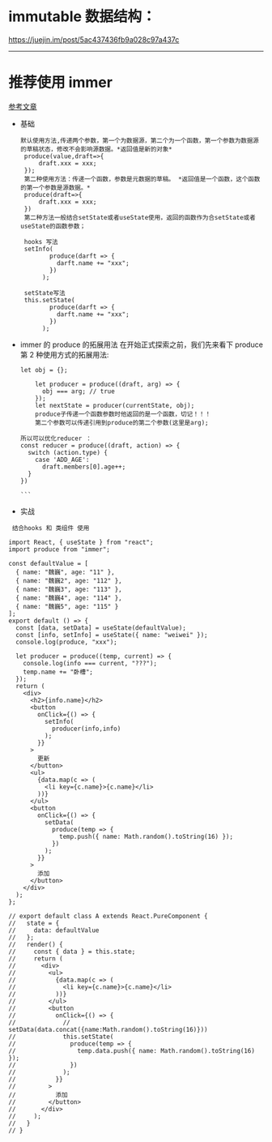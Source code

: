 # immutable 数据结构：

https://juejin.im/post/5ac437436fb9a028c97a437c

---

# 推荐使用 immer

[参考文章](https://segmentfault.com/a/1190000017270785)

- 基础

  ```
  默认使用方法,传递两个参数，第一个为数据源，第二个为一个函数，第一个参数为数据源的草稿状态，修改不会影响源数据。*返回值是新的对象*
   produce(value,draft=>{
       draft.xxx = xxx;
   });
   第二种使用方法：传递一个函数，参数是元数据的草稿。 *返回值是一个函数，这个函数的第一个参数是源数据。*
   produce(draft=>{
       draft.xxx = xxx;
   })
   第二种方法一般结合setState或者useState使用，返回的函数作为合setState或者useState的函数参数；

   hooks 写法
   setInfo(
          produce(darft => {
            darft.name += "xxx";
          })
        );

   setState写法
   this.setState(
          produce(darft => {
            darft.name += "xxx";
          })
        );

  ```

- immer 的 produce 的拓展用法
  在开始正式探索之前，我们先来看下 produce 第 2 种使用方式的拓展用法:

  ```
  let obj = {};

      let producer = produce((draft, arg) => {
        obj === arg; // true
      });
      let nextState = producer(currentState, obj);
      produce子传递一个函数参数时他返回的是一个函数，切记！！！
      第二个参数可以传递引用到produce的第二个参数(这里是arg);
  ```


      所以可以优化reducer ：
      const reducer = produce((draft, action) => {
        switch (action.type) {
          case 'ADD_AGE':
            draft.members[0].age++;
        }
      })

      ```

- 实战

```
 结合hooks 和 类组件 使用

import React, { useState } from "react";
import produce from "immer";

const defaultValue = [
  { name: "魏巍", age: "11" },
  { name: "魏巍2", age: "112" },
  { name: "魏巍3", age: "113" },
  { name: "魏巍4", age: "114" },
  { name: "魏巍5", age: "115" }
];
export default () => {
  const [data, setData] = useState(defaultValue);
  const [info, setInfo] = useState({ name: "weiwei" });
  console.log(produce, "xxx");

  let producer = produce((temp, current) => {
    console.log(info === current, "???");
    temp.name += "卧槽";
  });
  return (
    <div>
      <h2>{info.name}</h2>
      <button
        onClick={() => {
          setInfo(
            producer(info,info)
          );
        }}
      >
        更新
      </button>
      <ul>
        {data.map(c => (
          <li key={c.name}>{c.name}</li>
        ))}
      </ul>
      <button
        onClick={() => {
          setData(
            produce(temp => {
              temp.push({ name: Math.random().toString(16) });
            })
          );
        }}
      >
        添加
      </button>
    </div>
  );
};

// export default class A extends React.PureComponent {
//   state = {
//     data: defaultValue
//   };
//   render() {
//     const { data } = this.state;
//     return (
//       <div>
//         <ul>
//           {data.map(c => (
//             <li key={c.name}>{c.name}</li>
//           ))}
//         </ul>
//         <button
//           onClick={() => {
//             // setData(data.concat({name:Math.random().toString(16)}))
//             this.setState(
//               produce(temp => {
//                 temp.data.push({ name: Math.random().toString(16) });
//               })
//             );
//           }}
//         >
//           添加
//         </button>
//       </div>
//     );
//   }
// }

```
